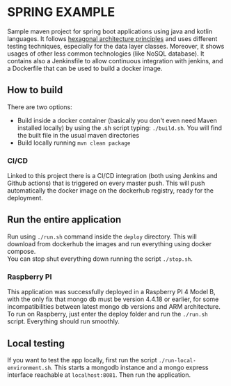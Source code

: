 # SPRING EXAMPLE

Sample maven project for spring boot applications using java and kotlin languages.
It follows [hexagonal architecture principles](https://netflixtechblog.com/ready-for-changes-with-hexagonal-architecture-b315ec967749)
and uses different testing techniques, especially for the data layer classes.
Moreover, it shows usages of other less common technologies (like NoSQL database).
It contains also a Jenkinsfile to allow continuous integration with jenkins, and 
a Dockerfile that can be used to build a docker image.

## How to build

There are two options:

- Build inside a docker container (basically you don't even need Maven installed locally)
  by using the .sh script typing: `./build.sh`. You will find the built file in the
  usual maven directories
- Build locally running `mvn clean package`

### CI/CD

Linked to this project there is a CI/CD integration (both using Jenkins and Github actions) that is triggered
on every master push. This will push automatically the docker image on the dockerhub registry,
ready for the deployment.

## Run the entire application

Run using `./run.sh` command inside the `deploy` directory.
This will download from dockerhub the images and run everything using docker compose.\
You can stop shut everything down running the script `./stop.sh`.

### Raspberry PI

This application was successfully deployed in a Raspberry PI 4 Model B, with the only fix that mongo db must be 
version 4.4.18 or earlier, for some incompatibilities between latest mongo db versions and ARM architecture. To run on
Raspberry, just enter the deploy folder and run the `./run.sh` script. Everything should run smoothly.

## Local testing

If you want to test the app locally, first run the script `./run-local-environment.sh`. This starts a 
mongodb instance and a mongo express interface reachable at `localhost:8081`. 
Then run the application.
